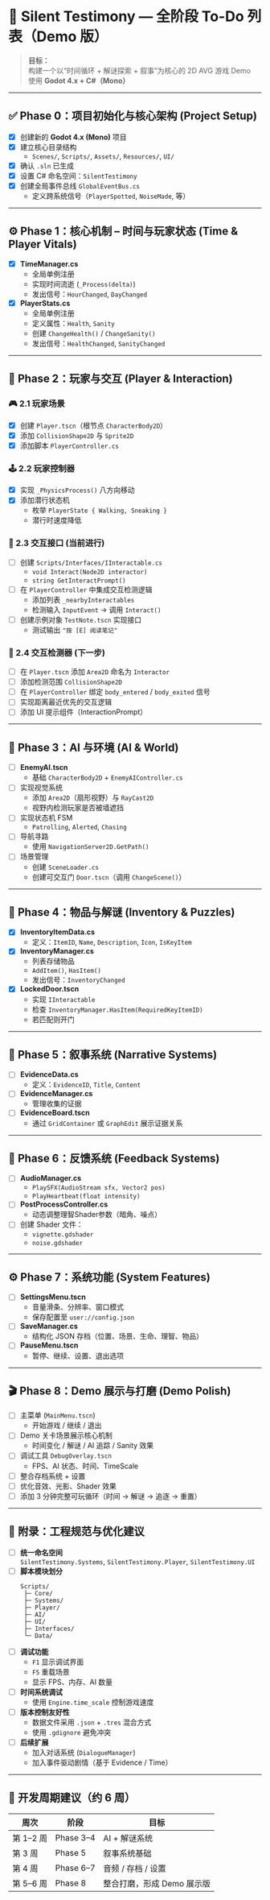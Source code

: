 # 🧭 Silent Testimony — 全阶段 To-Do 列表（Demo 版）

> **目标：**  
> 构建一个以“时间循环 + 解谜探索 + 叙事”为核心的 2D AVG 游戏 Demo  
> 使用 **Godot 4.x + C#（Mono）**

---

## ✅ Phase 0：项目初始化与核心架构 (Project Setup)

- [x] 创建新的 **Godot 4.x (Mono)** 项目  
- [x] 建立核心目录结构  
  - `Scenes/`, `Scripts/`, `Assets/`, `Resources/`, `UI/`  
- [x] 确认 `.sln` 已生成  
- [x] 设置 C# 命名空间：`SilentTestimony`
- [x] 创建全局事件总线 `GlobalEventBus.cs`  
  - 定义跨系统信号（`PlayerSpotted`, `NoiseMade`, 等）

---

## ⚙️ Phase 1：核心机制 – 时间与玩家状态 (Time & Player Vitals)

- [x] **TimeManager.cs**
  - 全局单例注册
  - 实现时间流逝 (`_Process(delta)`)
  - 发出信号：`HourChanged`, `DayChanged`
- [x] **PlayerStats.cs**
  - 全局单例注册
  - 定义属性：`Health`, `Sanity`
  - 创建 `ChangeHealth()` / `ChangeSanity()`
  - 发出信号：`HealthChanged`, `SanityChanged`

---

## 🧍 Phase 2：玩家与交互 (Player & Interaction)

### 🎮 2.1 玩家场景
- [x] 创建 `Player.tscn`（根节点 `CharacterBody2D`）
- [x] 添加 `CollisionShape2D` 与 `Sprite2D`  
- [x] 添加脚本 `PlayerController.cs`

### 🕹 2.2 玩家控制器
- [x] 实现 `_PhysicsProcess()` 八方向移动
- [x] 添加潜行状态机  
  - 枚举 `PlayerState { Walking, Sneaking }`  
  - 潜行时速度降低

### 🧩 2.3 交互接口 (当前进行)
- [ ] 创建 `Scripts/Interfaces/IInteractable.cs`  
  - `void Interact(Node2D interactor)`  
  - `string GetInteractPrompt()`  
- [ ] 在 `PlayerController` 中集成交互检测逻辑  
  - 添加列表 `_nearbyInteractables`  
  - 检测输入 `InputEvent` → 调用 `Interact()`
- [ ] 创建示例对象 `TestNote.tscn` 实现接口  
  - 测试输出 `"按 [E] 阅读笔记"`

### 🧭 2.4 交互检测器 (下一步)
- [ ] 在 `Player.tscn` 添加 `Area2D` 命名为 `Interactor`  
- [ ] 添加检测范围 `CollisionShape2D`  
- [ ] 在 `PlayerController` 绑定 `body_entered` / `body_exited` 信号  
- [ ] 实现距离最近优先的交互逻辑  
- [ ] 添加 UI 提示组件（InteractionPrompt）

---

## 🧠 Phase 3：AI 与环境 (AI & World)

- [ ] **EnemyAI.tscn**
  - 基础 `CharacterBody2D` + `EnemyAIController.cs`
- [ ] 实现视觉系统
  - 添加 `Area2D`（扇形视野）与 `RayCast2D`
  - 视野内检测玩家是否被墙遮挡
- [ ] 实现状态机 FSM
  - `Patrolling`, `Alerted`, `Chasing`
- [ ] 导航寻路
  - 使用 `NavigationServer2D.GetPath()`
- [ ] 场景管理
  - 创建 `SceneLoader.cs`
  - 创建可交互门 `Door.tscn`（调用 `ChangeScene()`）

---

## 🔐 Phase 4：物品与解谜 (Inventory & Puzzles)

- [x] **InventoryItemData.cs**
  - 定义：`ItemID`, `Name`, `Description`, `Icon`, `IsKeyItem`
- [x] **InventoryManager.cs**
  - 列表存储物品
  - `AddItem()`, `HasItem()`
  - 发出信号：`InventoryChanged`
- [x] **LockedDoor.tscn**
  - 实现 `IInteractable`
  - 检查 `InventoryManager.HasItem(RequiredKeyItemID)`
  - 若匹配则开门

---

## 📜 Phase 5：叙事系统 (Narrative Systems)

- [ ] **EvidenceData.cs**
  - 定义：`EvidenceID`, `Title`, `Content`
- [ ] **EvidenceManager.cs**
  - 管理收集的证据
- [ ] **EvidenceBoard.tscn**
  - 通过 `GridContainer` 或 `GraphEdit` 展示证据关系

---

## 💫 Phase 6：反馈系统 (Feedback Systems)

- [ ] **AudioManager.cs**
  - `PlaySFX(AudioStream sfx, Vector2 pos)`  
  - `PlayHeartbeat(float intensity)`
- [ ] **PostProcessController.cs**
  - 动态调整理智Shader参数（暗角、噪点）
- [ ] 创建 Shader 文件：
  - `vignette.gdshader`
  - `noise.gdshader`

---

## ⚙️ Phase 7：系统功能 (System Features)

- [ ] **SettingsMenu.tscn**
  - 音量滑条、分辨率、窗口模式
  - 保存配置至 `user://config.json`
- [ ] **SaveManager.cs**
  - 结构化 JSON 存档（位置、场景、生命、理智、物品）
- [ ] **PauseMenu.tscn**
  - 暂停、继续、设置、退出选项

---

## 🎬 Phase 8：Demo 展示与打磨 (Demo Polish)

- [ ] 主菜单 (`MainMenu.tscn`)  
  - 开始游戏 / 继续 / 退出
- [ ] Demo 关卡场景展示核心机制  
  - 时间变化 / 解谜 / AI 追踪 / Sanity 效果
- [ ] 调试工具 `DebugOverlay.tscn`  
  - FPS、AI 状态、时间、TimeScale
- [ ] 整合存档系统 + 设置  
- [ ] 优化音效、光影、Shader 效果  
- [ ] 添加 3 分钟完整可玩循环（时间 → 解谜 → 追逐 → 重置）

---

## 🧩 附录：工程规范与优化建议

- [ ] **统一命名空间**  
  `SilentTestimony.Systems`, `SilentTestimony.Player`, `SilentTestimony.UI`
- [ ] **脚本模块划分**
  ```
  Scripts/
   ├─ Core/
   ├─ Systems/
   ├─ Player/
   ├─ AI/
   ├─ UI/
   ├─ Interfaces/
   └─ Data/
  ```
- [ ] **调试功能**
  - `F1` 显示调试界面  
  - `F5` 重载场景  
  - 显示 FPS、内存、AI 数量  
- [ ] **时间系统调试**  
  - 使用 `Engine.time_scale` 控制游戏速度  
- [ ] **版本控制友好性**  
  - 数据文件采用 `.json` + `.tres` 混合方式  
  - 使用 `.gdignore` 避免冲突  
- [ ] **后续扩展**  
  - 加入对话系统 (`DialogueManager`)  
  - 加入事件驱动剧情（基于 Evidence / Time）

---

## 📅 开发周期建议（约 6 周）

| 周次 | 阶段 | 目标 |
|------|------|------|
| 第 1–2 周 | Phase 3–4 | AI + 解谜系统 |
| 第 3 周 | Phase 5 | 叙事系统基础 |
| 第 4 周 | Phase 6–7 | 音频 / 存档 / 设置 |
| 第 5–6 周 | Phase 8 | 整合打磨，形成 Demo 展示版 |